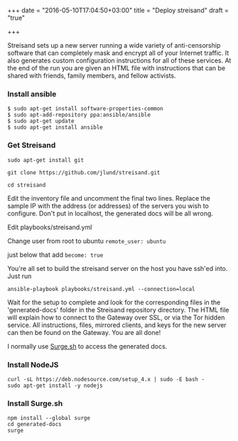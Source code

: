 +++
date = "2016-05-10T17:04:50+03:00"
title = "Deploy streisand"
draft = "true"

+++

Streisand sets up a new server running a wide variety of anti-censorship software that can completely mask and encrypt all of your Internet traffic. It also generates custom configuration instructions for all of these services. At the end of the run you are given an HTML file with instructions that can be shared with friends, family members, and fellow activists. 


### Install ansible

```
$ sudo apt-get install software-properties-common
$ sudo apt-add-repository ppa:ansible/ansible
$ sudo apt-get update
$ sudo apt-get install ansible

```

### Get Streisand

```
sudo apt-get install git

git clone https://github.com/jlund/streisand.git

cd streisand

```

Edit the inventory file and uncomment the final two lines. Replace the sample IP with the address (or addresses) of the servers you wish to configure. Don't put in localhost, the generated docs will be all wrong.

Edit playbooks/streisand.yml 

Change user from root to ubuntu ``` remote_user: ubuntu ```

just below that add ``` become: true ```

You're all set to build the streisand server on the host you have ssh'ed into. Just run

```
ansible-playbook playbooks/streisand.yml --connection=local
```

Wait for the setup to complete and look for the corresponding files in the 'generated-docs' folder in the Streisand repository directory. The HTML file will explain how to connect to the Gateway over SSL, or via the Tor hidden service. All instructions, files, mirrored clients, and keys for the new server can then be found on the Gateway. You are all done!

I normally use [Surge.sh](https://www.surge.sh) to access the generated docs.

### Install NodeJS

```
curl -sL https://deb.nodesource.com/setup_4.x | sudo -E bash -
sudo apt-get install -y nodejs
```

### Install Surge.sh

```
npm install --global surge
cd generated-docs
surge
```








